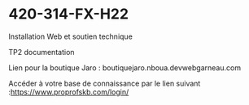 # 420-314-FX-H22
Installation Web et soutien technique

TP2 documentation

Lien pour la boutique Jaro : boutiquejaro.nboua.devwebgarneau.com

Accéder à votre base de connaissance par le lien suivant :https://www.proprofskb.com/login/


